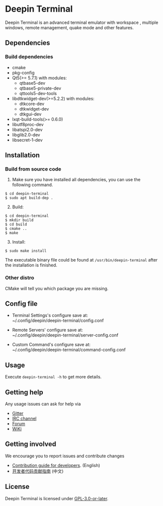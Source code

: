 # Deepin Terminal

Deepin Terminal is an advanced terminal emulator with workspace , multiple windows, remote management, quake mode and other features.

## Dependencies

### Build dependencies
* cmake
* pkg-config
* Qt5(>= 5.7.1) with modules:
  - qtbase5-dev
  - qtbase5-private-dev
  - qttools5-dev-tools
* libdtkwidget-dev(>=5.2.2) with modules:
  - dtkcore-dev
  - dtkwidget-dev
  - dtkgui-dev
* lxqt-build-tools(>= 0.6.0)
* libutf8proc-dev
* libatspi2.0-dev
* libglib2.0-dev
* libsecret-1-dev

## Installation

### Build from source code

1. Make sure you have installed all dependencies, you can use the following command.
```
$ cd deepin-terminal
$ sudo apt build-dep .
```

2. Build:
```
$ cd deepin-terminal
$ mkdir build
$ cd build
$ cmake ..
$ make
```

3. Install:
```
$ sudo make install
```

The executable binary file could be found at `/usr/bin/deepin-terminal` after the installation is finished.

### Other distro

CMake will tell you which package you are missing.

## Config file

* Terminal Settings's configure save at:<br/>
~/.config/deepin/deepin-terminal/config.conf

* Remote Servers' configure save at:<br/>
~/.config/deepin/deepin-terminal/server-config.conf

* Custom Command's configure save at:<br/>
~/.config/deepin/deepin-terminal/command-config.conf

## Usage

Execute `deepin-terminal -h` to get more details.

## Getting help

Any usage issues can ask for help via

* [Gitter](https://gitter.im/orgs/linuxdeepin/rooms)
* [IRC channel](https://webchat.freenode.net/?channels=deepin)
* [Forum](https://bbs.deepin.org)
* [WiKi](https://wiki.deepin.org/)

## Getting involved

We encourage you to report issues and contribute changes

* [Contribution guide for developers](https://github.com/linuxdeepin/developer-center/wiki/Contribution-Guidelines-for-Developers-en). (English)
* [开发者代码贡献指南](https://github.com/linuxdeepin/developer-center/wiki/Contribution-Guidelines-for-Developers) (中文)

## License

Deepin Terminal is licensed under [GPL-3.0-or-later](LICENSE).
